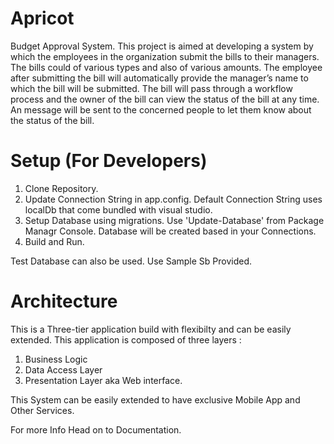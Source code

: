 Apricot
=======

Budget Approval System.
This project is aimed at developing a system by which the employees in the organization submit the bills to their managers. The bills could of various types and also of various amounts. The employee after submitting the bill will automatically provide the manager’s name to which the bill will be submitted. The bill will pass through a workflow process and the owner of the bill can view the status of the bill at any time. An message will be sent to the concerned people to let them know about the status of the bill.


Setup (For Developers)
======================
1. Clone Repository.
2. Update Connection String in app.config. Default Connection String uses localDb that come bundled with visual studio.
3. Setup Database using migrations. Use 'Update-Database' from Package Managr Console. Database will be created based in your Connections.
4. Build and Run.

Test Database can also be used. Use Sample Sb Provided.

Architecture
=============

This is a Three-tier application build with flexibilty and can be easily extended.
This application is composed of three layers :
 
1. Business Logic
2. Data Access Layer
3. Presentation Layer aka Web interface.

This System can be easily extended to have exclusive Mobile App and Other Services. 

For more Info Head on to Documentation.


